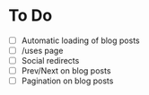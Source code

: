 # To Do

- [ ] Automatic loading of blog posts
- [ ] /uses page
- [ ] Social redirects
- [ ] Prev/Next on blog posts
- [ ] Pagination on blog posts
